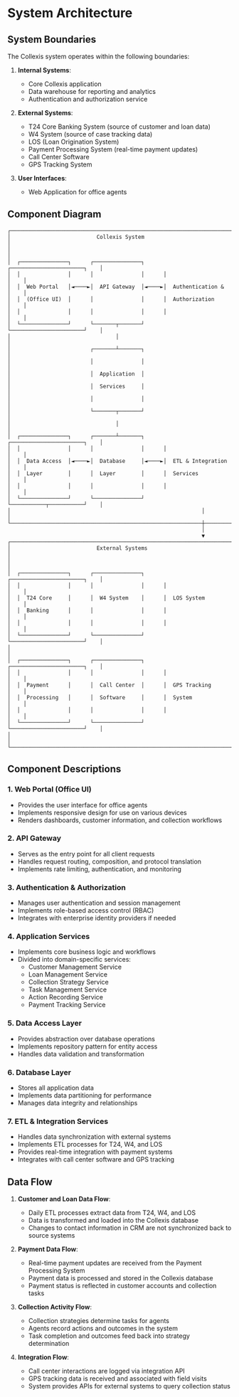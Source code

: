 # System Architecture

## System Boundaries

The Collexis system operates within the following boundaries:

1. **Internal Systems**:
   - Core Collexis application
   - Data warehouse for reporting and analytics
   - Authentication and authorization service

2. **External Systems**:
   - T24 Core Banking System (source of customer and loan data)
   - W4 System (source of case tracking data)
   - LOS (Loan Origination System)
   - Payment Processing System (real-time payment updates)
   - Call Center Software
   - GPS Tracking System

3. **User Interfaces**:
   - Web Application for office agents

## Component Diagram

```
┌─────────────────────────────────────────────────────────────────────────────┐
│                           Collexis System                              │
│                                                                             │
│  ┌───────────────┐      ┌───────────────┐      ┌───────────────────────┐    │
│  │               │      │               │      │                       │    │
│  │  Web Portal   │◄────►│  API Gateway  │◄────►│  Authentication &     │    │
│  │  (Office UI)  │      │               │      │  Authorization        │    │
│  │               │      │               │      │                       │    │
│  └───────────────┘      └───────┬───────┘      └───────────────────────┘    │
│                                 │                                            │
│                         ┌───────┴───────┐                                    │
│                         │               │                                    │
│                         │  Application  │                                    │
│                         │  Services     │                                    │
│                         │               │                                    │
│                         └───────┬───────┘                                    │
│                                 │                                            │
│  ┌───────────────┐      ┌───────┴───────┐      ┌───────────────────────┐    │
│  │               │      │               │      │                       │    │
│  │  Data Access  │◄────►│  Database     │◄────►│  ETL & Integration    │    │
│  │  Layer        │      │  Layer        │      │  Services             │    │
│  │               │      │               │      │                       │    │
│  └───────────────┘      └───────────────┘      └───────────┬───────────┘    │
│                                                            │                │
└────────────────────────────────────────────────────────────┼────────────────┘
                                                             │
                                                             ▼
┌─────────────────────────────────────────────────────────────────────────────┐
│                           External Systems                                   │
│                                                                             │
│  ┌───────────────┐      ┌───────────────┐      ┌───────────────────────┐    │
│  │               │      │               │      │                       │    │
│  │  T24 Core     │      │  W4 System    │      │  LOS System           │    │
│  │  Banking      │      │               │      │                       │    │
│  │               │      │               │      │                       │    │
│  └───────────────┘      └───────────────┘      └───────────────────────┘    │
│                                                                             │
│  ┌───────────────┐      ┌───────────────┐      ┌───────────────────────┐    │
│  │               │      │               │      │                       │    │
│  │  Payment      │      │  Call Center  │      │  GPS Tracking         │    │
│  │  Processing   │      │  Software     │      │  System               │    │
│  │               │      │               │      │                       │    │
│  └───────────────┘      └───────────────┘      └───────────────────────┘    │
│                                                                             │
└─────────────────────────────────────────────────────────────────────────────┘
```

## Component Descriptions

### 1. Web Portal (Office UI)
- Provides the user interface for office agents
- Implements responsive design for use on various devices
- Renders dashboards, customer information, and collection workflows

### 2. API Gateway
- Serves as the entry point for all client requests
- Handles request routing, composition, and protocol translation
- Implements rate limiting, authentication, and monitoring

### 3. Authentication & Authorization
- Manages user authentication and session management
- Implements role-based access control (RBAC)
- Integrates with enterprise identity providers if needed

### 4. Application Services
- Implements core business logic and workflows
- Divided into domain-specific services:
  - Customer Management Service
  - Loan Management Service
  - Collection Strategy Service
  - Task Management Service
  - Action Recording Service
  - Payment Tracking Service

### 5. Data Access Layer
- Provides abstraction over database operations
- Implements repository pattern for entity access
- Handles data validation and transformation

### 6. Database Layer
- Stores all application data
- Implements data partitioning for performance
- Manages data integrity and relationships

### 7. ETL & Integration Services
- Handles data synchronization with external systems
- Implements ETL processes for T24, W4, and LOS
- Provides real-time integration with payment systems
- Integrates with call center software and GPS tracking

## Data Flow

1. **Customer and Loan Data Flow**:
   - Daily ETL processes extract data from T24, W4, and LOS
   - Data is transformed and loaded into the Collexis database
   - Changes to contact information in CRM are not synchronized back to source systems

2. **Payment Data Flow**:
   - Real-time payment updates are received from the Payment Processing System
   - Payment data is processed and stored in the Collexis database
   - Payment status is reflected in customer accounts and collection tasks

3. **Collection Activity Flow**:
   - Collection strategies determine tasks for agents
   - Agents record actions and outcomes in the system
   - Task completion and outcomes feed back into strategy determination

4. **Integration Flow**:
   - Call center interactions are logged via integration API
   - GPS tracking data is received and associated with field visits
   - System provides APIs for external systems to query collection status